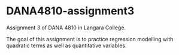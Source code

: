 # DANA4810-assignment3
Assignment 3 of DANA 4810 in Langara College.

The goal of this assignment is to practice regression modelling with quadratic terms as well as quantitative variables. 

